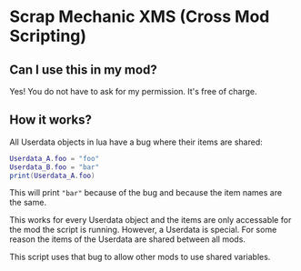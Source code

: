 # Scrap Mechanic XMS (Cross Mod Scripting)

## Can I use this in my mod?
Yes! You do not have to ask for my permission. It's free of charge.

## How it works?
All Userdata objects in lua have a bug where their items are shared:
```lua
Userdata_A.foo = "foo"
Userdata_B.foo = "bar"
print(Userdata_A.foo)
```
This will print `"bar"` because of the bug and because the item names are the same.

This works for every Userdata object and the items are only accessable for
the mod the script is running. However, a <Widget> Userdata is special. For
some reason the items of the <Widget> Userdata are shared between all mods.

This script uses that bug to allow other mods to use shared variables.